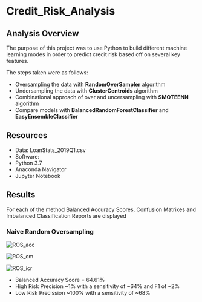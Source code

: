 # Credit_Risk_Analysis

## Analysis Overview
The purpose of this project was to use Python to build different machine learning modes in order to predict credit risk based off on several key features.

The steps taken were as follows:
- Oversampling the data with **RandomOverSampler** algorithm
- Undersampling the data with **ClusterCentroids** algorithm
- Combinational approach of over and uncersampling with **SMOTEENN** algorithm
- Compare models with **BalancedRandomForestClassifier** and **EasyEnsembleClassifier**

## Resources
- Data: LoanStats_2019Q1.csv
- Software:
-   Python 3.7
-   Anaconda Navigator
-   Jupyter Notebook


## Results
For each of the method Balanced Accuracy Scores, Confusion Matrixes and Imbalanced Classification Reports are displayed

### Naive Random Oversampling

![ROS_acc](https://user-images.githubusercontent.com/22451540/166970693-80128886-619b-4c2b-bb02-d06c141c7d8d.PNG)

![ROS_cm](https://user-images.githubusercontent.com/22451540/166970709-2aca8eab-0852-4c9c-a9bf-a1d6c70bd5f2.PNG)

![ROS_icr](https://user-images.githubusercontent.com/22451540/166970720-9e5b0249-270f-4686-8b0d-aadc784be6a6.PNG)

- Balanced Accuracy Score = 64.61%
- High Risk Precision ~1% with a sensitivity of ~64% and F1 of ~2%
- Low Risk Precission ~100% with a sensitivity of ~68%
